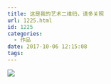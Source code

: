 ```yaml
---
title: 这是我的艺术二维码，请多关照
url: 1225.html
id: 1225
categories:
  - 作品
date: 2017-10-06 12:15:08
tags:
---
```


![](http://h2y.net.cn/wp-content/uploads/2017/10/1.jpg)